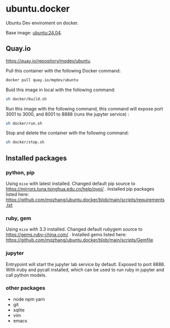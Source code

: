# ubuntu.docker

Ubuntu Dev enviroment on docker.

Base image: [ubuntu:24.04](https://hub.docker.com/_/ubuntu).


## Quay.io
https://quay.io/repository/mqdev/ubuntu


Pull this container with the following Docker command:
```bash
docker pull quay.io/mqdev/ubuntu
```

Buid this image in local with the following command:
```bash
sh docker/build.sh
```

Run this image with the following command, this command will expose port 3001 to 3000, and 8001 to 8888 (runs the jupyter service) :
```bash
sh docker/run.sh
```

Stop and delete the container with the following command:
```bash
sh docker/stop.sh
```


## Installed packages
### python, pip
Using `mise` with latest installed.
Changed default pip source to https://mirrors.tuna.tsinghua.edu.cn/help/pypi/ .
Installed pip packages listed here: https://github.com/mqzhang/ubuntu.docker/blob/main/scripts/requirements.txt

### ruby, gem
Using `mise` with 3.3 installed.
Changed default rubygem source to https://gems.ruby-china.com/ .
Installed gems listed here: https://github.com/mqzhang/ubuntu.docker/blob/main/scripts/Gemfile

### jupyter
Entrypoint will start the jupyter lab service by default. Exposed to port 8888. With iruby and pycall installed, which can be used to run ruby in jupyter and call python models.

### other packages
* node npm yarn
* git
* sqlite
* vim
* emacs


